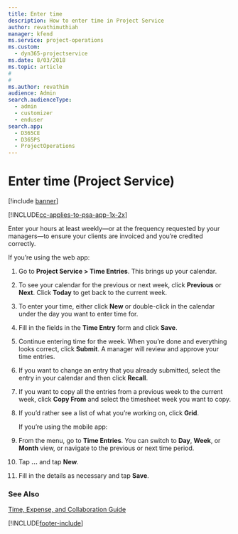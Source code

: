 ```yaml
---
title: Enter time
description: How to enter time in Project Service
author: revathimuthiah
manager: kfend
ms.service: project-operations
ms.custom: 
  - dyn365-projectservice
ms.date: 8/03/2018
ms.topic: article
#
#
ms.author: revathim
audience: Admin
search.audienceType: 
  - admin
  - customizer
  - enduser
search.app: 
  - D365CE
  - D365PS
  - ProjectOperations
---
```

# Enter time (Project Service)

[!include [banner](../includes/psa-now-project-operations.md)]

[!INCLUDE[cc-applies-to-psa-app-1x-2x](../includes/cc-applies-to-psa-app-1x-2x.md)]

Enter your hours at least weekly—or at the frequency requested by your managers—to ensure your clients are invoiced and you’re credited correctly.  
  
 If you’re using the web app:  
  
1. Go to **Project Service > Time Entries**. This brings up your calendar.  
  
2. To see your calendar for the previous or next week, click **Previous** or **Next**. Click **Today** to get back to the current week.  
  
3. To enter your time, either click **New** or double-click in the calendar under the day you want to enter time for.  
  
4. Fill in the fields in the **Time Entry** form and click **Save**.  
  
5. Continue entering time for the week. When you’re done and everything looks correct, click **Submit**. A manager will review and approve your time entries.  
  
6. If you want to change an entry that you already submitted, select the entry in your calendar and then click **Recall**.  
  
7. If you want to copy all the entries from a previous week to the current week, click **Copy From** and select the timesheet week you want to copy.  
  
8. If you’d rather see a list of what you’re working on, click **Grid**.  
  
   If you’re using the mobile app:  
  
9. From the menu, go to **Time Entries**.     You can switch to **Day**, **Week**, or **Month** view, or navigate to the previous or next time period.  
  
10. Tap **…** and tap **New**.  
  
11. Fill in the details as necessary and tap **Save**.  
  
### See Also  
 [Time, Expense, and Collaboration Guide](../psa/time-expense-collaboration-guide.md)


[!INCLUDE[footer-include](../includes/footer-banner.md)]